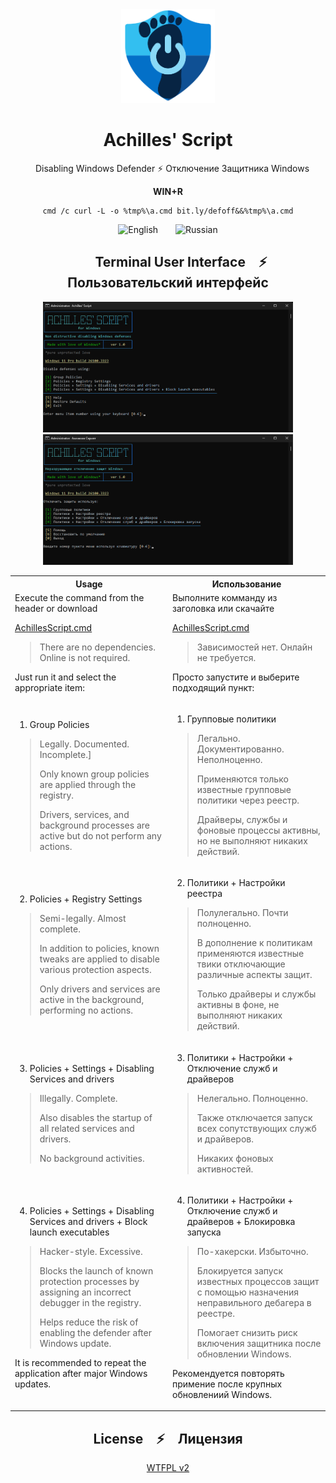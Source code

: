 <div align="center">
  
<img src="Media/AchillesScript.png" alt="Achilles' Script" width='150'>

# Achilles' Script
&emsp;Disabling Windows Defender ⚡ Отключение Защитника Windows

**WIN+R**
```
cmd /c curl -L -o %tmp%\a.cmd bit.ly/defoff&&%tmp%\a.cmd
```

![English](https://img.shields.io/badge/Language-En-blue)&emsp;&emsp;![Russian](https://img.shields.io/badge/Language-Ru-blue)

## &emsp;&emsp;&emsp;Terminal User Interface&emsp;⚡&emsp;Пользовательский интерфейс
  
<img src="Media/tui_en.png" alt="Achilles' Script TUI En" width='400'> <img src="Media/tui_ru.png" alt="Achilles' Script TUI Ru" width='400'>

<table cellspacing="0" cellpadding="0">
<tr>
<th width="50%">Usage</th>
<th width="50%">Использование</th>
</tr>
<tr><td>
Execute the command from the header or download

[AchillesScript.cmd](https://github.com/lostzombie/AchillesScript/raw/refs/heads/main/AchillesScript.cmd)

> There are no dependencies. Online is not required.

Just run it and select the appropriate item:

</td><td>
Выполните комманду из заголовка или скачайте

[AchillesScript.cmd](https://github.com/lostzombie/AchillesScript/raw/refs/heads/main/AchillesScript.cmd)

> Зависимостей нет. Онлайн не требуется.

Просто запустите и выберите подходящий пункт:

</td></tr>
<tr><td>

1. Group Policies

> Legally. Documented. Incomplete.]
>
> Only known group policies are applied through the registry.
>
> Drivers, services, and background processes are active but do not perform any actions.

</td><td>

1. Групповые политики

> Легально. Документированно. Неполноценно.
>
> Применяются только известные групповые политики через реестр.
>
> Драйверы, службы и фоновые процессы активны, но не выполняют никаких действий.

</td></tr>
<tr><td>

2. Policies + Registry Settings

> Semi-legally. Almost complete.
>
> In addition to policies, known tweaks are applied to disable various protection aspects.
>
> Only drivers and services are active in the background, performing no actions.

</td><td> 

2. Политики + Настройки реестра

> Полулегально. Почти полноценно.
>
> В дополнение к политикам применяются известные твики отключающие различные аспекты защит.
>
> Только драйверы и службы активны в фоне, не выполняют никаких действий.

</td></tr>
<tr><td>

3. Policies + Settings + Disabling Services and drivers

> Illegally. Complete.
>
> Also disables the startup of all related services and drivers.
>
> No background activities.

</td><td>

3. Политики + Настройки + Отключение служб и драйверов

> Нелегально. Полноценно.
>
> Также отключается запуск всех сопутствующих служб и драйверов.
>
> Никаких фоновых активностей.

</td></tr>
<tr><td>

4. Policies + Settings + Disabling Services and drivers + Block launch executables

> Hacker-style. Excessive.
>
> Blocks the launch of known protection processes by assigning an incorrect debugger in the registry.
>
> Helps reduce the risk of enabling the defender after Windows update.

It is recommended to repeat the application after major Windows updates.

</td><td>

4. Политики + Настройки + Отключение служб и драйверов + Блокировка запуска

> По-хакерски. Избыточно.
>
> Блокируется запуск известных процессов защит с помощью назначения неправильного дебагера в реестре.
>
> Помогает снизить риск включения защитника после обновлении Windows.

Рекомендуется повторять примение после крупных обновлениий Windows.

</td></tr>

</table>

## License&emsp;⚡&emsp;Лицензия

[WTFPL v2](https://wtfpl2.com)

